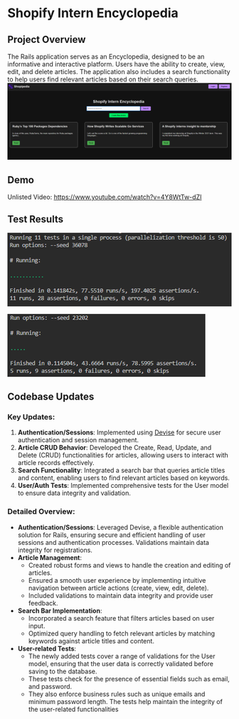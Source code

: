 # Shopify Intern Encyclopedia

## Project Overview
The Rails application serves as an Encyclopedia, designed to be an informative and interactive platform. Users have the ability to create, view, edit, and delete articles. The application also includes a search functionality to help users find relevant articles based on their search queries.
![Landing Page](/public/home.png)

## Demo
Unlisted Video: https://www.youtube.com/watch?v=4Y8WtTw-dZI

## Test Results
![Main Tests](/public/tests.png)

![User Tests](/public/user_tests.png)

## Codebase Updates

### Key Updates:
1. **Authentication/Sessions**: Implemented using [Devise](https://github.com/heartcombo/devise) for secure user authentication and session management.
2. **Article CRUD Behavior**: Developed the Create, Read, Update, and Delete (CRUD) functionalities for articles, allowing users to interact with article records effectively.
3. **Search Functionality**: Integrated a search bar that queries article titles and content, enabling users to find relevant articles based on keywords.
4. **User/Auth Tests**: Implemented comprehensive tests for the User model to ensure data integrity and validation.

### Detailed Overview:
- **Authentication/Sessions**: Leveraged Devise, a flexible authentication solution for Rails, ensuring secure and efficient handling of user sessions and authentication processes. Validations maintain data integrity for registrations.
- **Article Management**: 
   - Created robust forms and views to handle the creation and editing of articles.
   - Ensured a smooth user experience by implementing intuitive navigation between article actions (create, view, edit, delete).
   - Included validations to maintain data integrity and provide user feedback.
- **Search Bar Implementation**:
   - Incorporated a search feature that filters articles based on user input.
   - Optimized query handling to fetch relevant articles by matching keywords against article titles and content.
- **User-related Tests**:
   - The newly added tests cover a range of validations for the User model, ensuring that the user data is correctly validated before saving to the database. 
   - These tests check for the presence of essential fields such as email, and password. 
   - They also enforce business rules such as unique emails and minimum password length. The tests help maintain the integrity of the user-related functionalities

